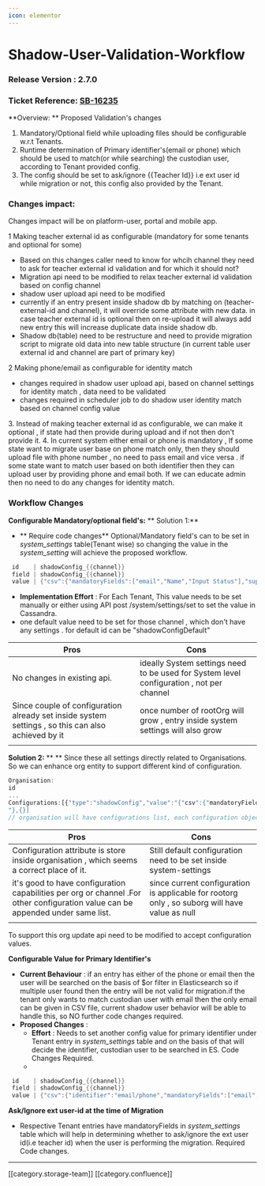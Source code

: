 ```yaml
---
icon: elementor
---
```


# Shadow-User-Validation-Workflow

### **Release Version** : 2.7.0

### **Ticket Reference:** [SB-16235](https://project-sunbird.atlassian.net/browse/SB-16235)

\*\*Overview: \*\* Proposed Validation's changes

1. Mandatory/Optional field while uploading files should be configurable w.r.t Tenants.
2. Runtime determination of Primary identifier's(email or phone) which should be used to match(or while searching) the custodian user, according to Tenant provided config.
3. The config should be set to ask/ignore \{{Teacher Id\}} i.e ext user id while migration or not,  this config also provided by the Tenant.

### Changes impact:

&#x20;Changes impact will be on platform-user, portal and mobile app.

&#x20;      1 Making teacher external id as configurable (mandatory for some tenants and optional for some)

* &#x20;Based on this changes caller need to know for whcih channel they need to ask for teacher external id validation and for which it should not? &#x20;
* Migration api need to be modified to relax teacher external id validation based on config channel
* shadow user upload api need to be modified
* currently if an entry present inside shadow db by matching on (teacher-external-id and channel), it will override some attribute with new data. in case teacher external id is optional then on re-upload it will always add new entry this will increase duplicate data inside shadow db.
* Shadow db(table) need to be restructure and need to provide migration script to migrate old data into new table structure (in current table user external id and channel are part of primary key)

&#x20;     2  Making phone/email as configurable for identity match

* changes required in shadow user upload api, based on channel settings for identity match , data need to be validated
* changes required in scheduler job to do shadow user identity match based on channel config value  &#x20;

&#x20;    3\. Instead of making teacher external id as configurable, we can make it optional , if state had then provide during upload and if not then don't provide it.     4. In current system either email or phone is mandatory , If some state want to migrate user base on phone match only, then they should upload file with phone number , no need to pass email  and vice versa . if some state want to match user based on both identifier then they can upload user by providing phone and email both. If we can educate admin then no need to do any changes for identity match. &#x20;

### Workflow Changes

**Configurable Mandatory/optional field's:** \*\*  Solution 1:\*\*

* \*\* Require code changes\*\*  Optional/Mandatory field's can to be set in _system\_settings_ table(Tenant wise) so changing the value in the _system\_setting_  will achieve the proposed workflow.

&#x20;          &#x20;

```java
 id    | shadowConfig_{{channel}}
 field | shadowConfig_{{channel}}
 value | {"csv":{"mandatoryFields":["email","Name","Input Status"],"supportdFields":["email","phone","Name","Ext User ID","Input Status"],"identifier":"email/phone"}}

```

* **Implementation Effort** : For Each Tenant, This value needs to be set manually or either using  API post /system/settings/set to set the value in Cassandra.
* one default value need to be set for those channel , which don't have any settings . for default id can be "shadowConfigDefault"

&#x20;&#x20;

| Pros                                                                                               | Cons                                                                                     |
| -------------------------------------------------------------------------------------------------- | ---------------------------------------------------------------------------------------- |
| No changes in existing api.                                                                        | ideally System settings need to be used for System level configuration , not per channel |
| Since couple of configuration already set inside system settings , so this can also achieved by it | once number of rootOrg will grow , entry inside system settings will also grow           |
|                                                                                                    |                                                                                          |

**Solution 2:** \*\*   \*\* Since these all settings directly related to Organisations. So we can enhance org entity to support  different kind of configuration.

&#x20; &#x20;

```js
Organisation:
id
...
Configurations:[{"type":"shadowConfig","value":"{"csv":{"mandatoryFields":["email","Name","Input Status"],"supportdFields":["email","phone","Name","Ext User ID","Input Status"],"identifier":"email/phone"}}
"},{}]
// organisation will have configurations list, each configuration object will have type and value. 


```

| Pros                                                                                                                            | Cons                                                                                           |
| ------------------------------------------------------------------------------------------------------------------------------- | ---------------------------------------------------------------------------------------------- |
| Configuration attribute is store inside organisation , which seems a correct place of it.                                       | Still default configuration need to be set inside system-settings                              |
| it's good to have configuration capabilities per org or channel .For other configuration value can be appended under same list. | since current configuration is applicable for rootorg only , so suborg will have value as null |
|                                                                                                                                 |                                                                                                |

To support this org update api need to be modified to accept configuration values.

**Configurable Value for Primary Identifier's**

* **Current Behaviour** : if an entry has either of the phone or email then the user will be searched on the basis of $or filter in Elasticsearch so if multiple user found then the entry will be not valid for migration.if the tenant only wants to match custodian user with email then the only email can be given in CSV file, current shadow user behavior will be able to handle this, so NO further code changes required.
* **Proposed Changes** :  &#x20;
  * **Effort** : Needs to set another config value for primary identifier under Tenant entry  in _system\_settings_ table and on the basis of that will decide the identifier, custodian user to be searched in ES. Code Changes Required.
  *

```java
 id    | shadowConfig_{{channel}}
 field | shadowConfig_{{channel}}
 value | {"csv":{"identifier":"email/phone","mandatoryFields":["email","phone","Name","Ext User ID","Input Status"]}}
```

**Ask/Ignore ext user-id at the time of Migration**

* Respective Tenant entries  have mandatoryFields in _system\_settings_  table which will help in determining whether to ask/ignore the ext user id(i.e teacher id) when the user is performing the migration. Required Code changes.

***

\[\[category.storage-team]] \[\[category.confluence]]
